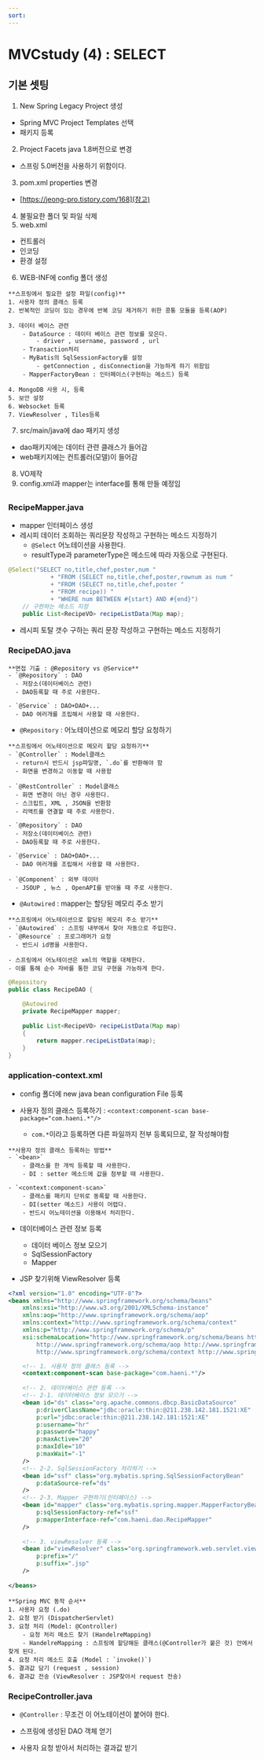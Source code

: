 ```yaml
---
sort:
---
```


# MVCstudy (4) : SELECT

## 기본 셋팅
1. New Spring Legacy Project 생성
  - Spring MVC Project Templates 선택
  - 패키지 등록
2. Project Facets java 1.8버전으로 변경
  - 스프링 5.0버전을 사용하기 위함이다.
3. pom.xml properties 변경
  - [https://jeong-pro.tistory.com/168](참고)
4. 불필요한 폴더 및 파일 삭제
5. web.xml
  - 컨트롤러 
  - 인코딩
  - 환경 설정
6. WEB-INF에 config 폴더 생성

```note
**스프링에서 필요한 설정 파일(config)**
1. 사용자 정의 클래스 등록
2. 반복적인 코딩이 있는 경우에 반복 코딩 제거하기 위한 콩통 모듈을 등록(AOP)

3. 데이터 베이스 관련
	- DataSource : 데이터 베이스 관련 정보를 모은다.
		- driver , username, password , url
	- Transaction처리
	- MyBatis의 SqlSessionFactory를 설정
		- getConnection , disConnection을 가능하게 하기 위함임
	- MapperFactoryBean : 인터페이스(구현하는 메소드) 등록

4. MongoDB 사용 시, 등록
5. 보안 설정
6. Websocket 등록
7. ViewResolver , Tiles등록
```

7. src/main/java에 dao 패키지 생성
  - dao패키지에는 데이터 관련 클래스가 들어감
  - web패키지에는 컨트롤러(모델)이 들어감

8. VO제작
9. config.xml과 mapper는 interface를 통해 만들 예정임


##


### RecipeMapper.java
- mapper 인터페이스 생성
- 레시피 데이터 조회하는 쿼리문장 작성하고 구현하는 메소드 지정하기
  - `@Select` 어노테이션을 사용한다.
  - resultType과 parameterType은 메소드에 따라 자동으로 구현된다.  

```java
@Select("SELECT no,title,chef,poster,num "
			+ "FROM (SELECT no,title,chef,poster,rownum as num "
			+ "FROM (SELECT no,title,chef,poster "
			+ "FROM recipe)) "
			+ "WHERE num BETWEEN #{start} AND #{end}")
	// 구현하는 메소드 지정
	public List<RecipeVO> recipeListData(Map map);
```
- 레시피 토탈 갯수 구하는 쿼리 문장 작성하고 구현하는 메소드 지정하기


### RecipeDAO.java


```warning
**면접 기출 : @Repository vs @Service**
- `@Repository` : DAO
  - 저장소(데이터베이스 관련)
  - DAO등록할 때 주로 사용한다.
  
- `@Service` : DAO+DAO+...
  - DAO 여러개를 조립해서 사용할 때 사용한다.
```

- `@Repository` : 어노테이션으로 메모리 할당 요청하기

```note
**스프링에서 어노테이션으로 메모리 할당 요청하기**
- `@Controller` : Model클래스
  - return시 반드시 jsp파일명, `.do`를 반환해야 함
  - 화면을 변경하고 이동할 때 사용함
  
- `@RestController` : Model클래스
  - 화면 변경이 아닌 경우 사용한다.
  - 스크립트, XML , JSON을 반환함
  - 리액트를 연결할 때 주로 사용한다.
  
- `@Repository` : DAO
  - 저장소(데이터베이스 관련)
  - DAO등록할 때 주로 사용한다.
  
- `@Service` : DAO+DAO+...
  - DAO 여러개를 조립해서 사용할 때 사용한다.
  
- `@Component` : 외부 데이터
  - JSOUP , 뉴스 , OpenAPI를 받아올 때 주로 사용한다.
```



- `@Autowired` : mapper는 할당된 메모리 주소 받기 

```note
**스프링에서 어노테이션으로 할당된 메모리 주소 받기**
- `@Autowired` : 스프링 내부에서 찾아 자동으로 주입한다.
- `@Resource` : 프로그래머가 요청
  - 반드시 id명을 사용한다.
```

```tip
- 스프링에서 어노테이션은 xml의 역할을 대체한다.
- 이를 통해 순수 자바를 통한 코딩 구현을 가능하게 한다.
```

```java
@Repository
public class RecipeDAO {
	
	@Autowired
	private RecipeMapper mapper;
	
	public List<RecipeVO> recipeListData(Map map)
	{
		return mapper.recipeListData(map);
	}
}
```

### application-context.xml

- config 폴더에 new java bean configuration File 등록

- 사용자 정의 클래스 등록하기 : `<context:component-scan base-package="com.haeni.*"/>`
	- `com.*`이라고 등록하면 다른 파일까지 전부 등록되므로, 잘 작성해야함

```note
**사용자 정의 클래스 등록하는 방법**
- `<bean>`
	- 클래스를 한 개씩 등록할 때 사용한다.
	- DI : setter 메소드에 값을 첨부할 때 사용한다.

- `<context:component-scan>`
	- 클래스를 패키지 단위로 동록할 때 사용한다.
	- DI(setter 메소드) 사용이 어렵다.
	- 반드시 어노테이션을 이용해서 처리한다.
```

- 데이터베이스 관련 정보 등록
	- 데이터 베이스 정보 모으기
	- SqlSessionFactory
	- Mapper

- JSP 찾기위해 ViewResolver 등록

```XML
<?xml version="1.0" encoding="UTF-8"?>
<beans xmlns="http://www.springframework.org/schema/beans"
	xmlns:xsi="http://www.w3.org/2001/XMLSchema-instance"
	xmlns:aop="http://www.springframework.org/schema/aop"
	xmlns:context="http://www.springframework.org/schema/context"
	xmlns:p="http://www.springframework.org/schema/p"
	xsi:schemaLocation="http://www.springframework.org/schema/beans http://www.springframework.org/schema/beans/spring-beans.xsd
		http://www.springframework.org/schema/aop http://www.springframework.org/schema/aop/spring-aop-4.3.xsd
		http://www.springframework.org/schema/context http://www.springframework.org/schema/context/spring-context-4.3.xsd">

	<!-- 1. 사용자 정의 클래스 등록 -->
	<context:component-scan base-package="com.haeni.*"/>
	
	<!-- 2. 데이터베이스 관련 등록 -->
	<!-- 2-1. 데이터베이스 정보 모으기 -->
	<bean id="ds" class="org.apache.commons.dbcp.BasicDataSource"
		p:driverClassName="jdbc:oracle:thin:@211.238.142.181.1521:XE"
		p:url="jdbc:oracle:thin:@211.238.142.181:1521:XE"
		p:username="hr"
		p:password="happy"
		p:maxActive="20"
		p:maxIdle="10"
		p:maxWait="-1"
	/>
	<!-- 2-2. SqlSessionFactory 처리하기 -->
	<bean id="ssf" class="org.mybatis.spring.SqlSessionFactoryBean"
		p:dataSource-ref="ds"
	/>
	<!-- 2-3. Mapper 구현하기(인터페이스) -->
	<bean id="mapper" class="org.mybatis.spring.mapper.MapperFactoryBean"
		p:sqlSessionFactory-ref="ssf"
		p:mapperInterface-ref="com.haeni.dao.RecipeMapper"
	/>
	
	<!-- 3. viewResolver 등록 -->
	<bean id="viewResolver" class="org.springframework.web.servlet.view.InternalResourceViewResolver"
		p:prefix="/"
		p:suffix=".jsp"
	/>
	
</beans>
```


```note
**Spring MVC 동작 순서**
1. 사용자 요청 (.do)
2. 요청 받기 (DispatcherServlet)
3. 요청 처리 (Model: @Controller)
	- 요청 처리 메소드 찾기 (HandelreMapping) 
	- HandelreMapping : 스프링에 할당해둔 클래스(@Controller가 붙은 것) 안에서 찾게 된다.
4. 요청 처리 메소드 호출 (Model : `invoke()`)
5. 결과값 담기 (request , session)
6. 결과값 전송 (ViewResolver : JSP찾아서 request 전송)
```

### RecipeController.java

- `@Controller` : 무조건 이 어노테이션이 붙어야 한다.
- 스프링에 생성된 DAO 객체 얻기

- 사용자 요청 받아서 처리하는 결과값 받기
